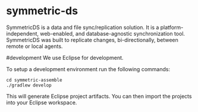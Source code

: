 # symmetric-ds
SymmetricDS is a data and file sync/replication solution. It is a platform-independent, web-enabled, and database-agnostic synchronization tool. SymmetricDS was built to replicate changes, bi-directionally, between remote or local agents.

#development
We use Eclipse for development.

To setup a development environment run the following commands:
```
cd symmetric-assemble
./gradlew develop
```

This will generate Eclipse project artifacts.  You can then import the projects into your Eclipse workspace.
